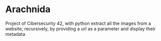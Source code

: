 # Arachnida
Project of Cibersecurity 42, with python extract all the images from a website, recursively, by providing a url as a parameter and display their metadata
